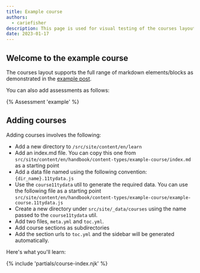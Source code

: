 ```yaml
---
title: Example course
authors:
  - cariefisher
description: This page is used for visual testing of the courses layout and also showcases its capabilities
date: 2023-01-17
---
```


## Welcome to the example course

The courses layout supports the full range of markdown elements/blocks as demonstrated in
the [example post](/handbook/content-types/example-post).

You can also add assessments as follows:

{% Assessment 'example' %}

## Adding courses

Adding courses involves the following:

- Add a new directory to `/src/site/content/en/learn`
- Add an index.md file. You can copy this one from `src/site/content/en/handbook/content-types/example-course/index.md` as a starting point
- Add a data file named using the following convention: `{dir_name}.11tydata.js`
- Use the `course11tydata` util to generate the required data. You can use the following file as a starting point `src/site/content/en/handbook/content-types/example-course/example-course.11tydata.js`
- Create a new directory under `src/site/_data/courses` using the name passed to the `course11tydata` util.
- Add two files, `meta.yml` and `toc.yml`.
- Add course sections as subdirectories
- Add the section urls to `toc.yml` and the sidebar will be generated automatically.

Here's what you'll learn:

{% include 'partials/course-index.njk' %}
